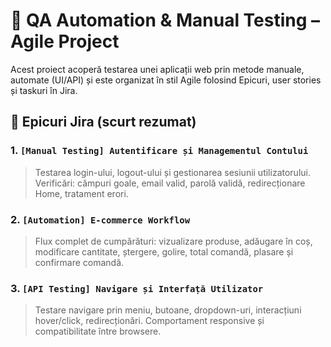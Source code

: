 # 🧪 QA Automation & Manual Testing – Agile Project

Acest proiect acoperă testarea unei aplicații web prin metode manuale, automate (UI/API) și este organizat în stil Agile folosind Epicuri, user stories și taskuri în Jira.

## 📌 Epicuri Jira (scurt rezumat)

### 1. `[Manual Testing] Autentificare și Managementul Contului`
> Testarea login-ului, logout-ului și gestionarea sesiunii utilizatorului. Verificări: câmpuri goale, email valid, parolă validă, redirecționare Home, tratament erori.

### 2. `[Automation] E-commerce Workflow`
> Flux complet de cumpărături: vizualizare produse, adăugare în coș, modificare cantitate, ștergere, golire, total comandă, plasare și confirmare comandă.

### 3. `[API Testing] Navigare și Interfață Utilizator`
> Testare navigare prin meniu, butoane, dropdown-uri, interacțiuni hover/click, redirecționări. Comportament responsive și compatibilitate între browsere.
